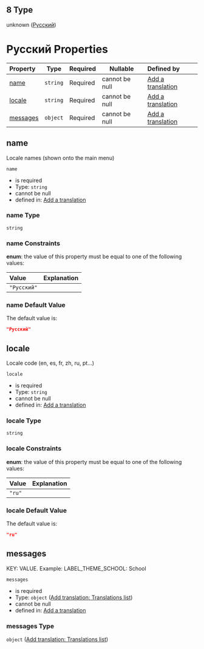 ## 8 Type

unknown ([Русский](add-translation-anyof-русский.md))

# Русский Properties

| Property              | Type     | Required | Nullable       | Defined by                                                                                                                                             |
| :-------------------- | -------- | -------- | -------------- | :----------------------------------------------------------------------------------------------------------------------------------------------------- |
| [name](#name)         | `string` | Required | cannot be null | [Add a translation](add-translation-anyof-русский-properties-name.md "add-translation.json#/anyOf/8/properties/name")                                  |
| [locale](#locale)     | `string` | Required | cannot be null | [Add a translation](add-translation-anyof-русский-properties-locale.md "add-translation.json#/anyOf/8/properties/locale")                              |
| [messages](#messages) | `object` | Required | cannot be null | [Add a translation](add-translation-anyof-русский-properties-add-translation-translations-list.md "add-translation.json#/anyOf/8/properties/messages") |

## name

Locale names (shown onto the main menu)


`name`

-   is required
-   Type: `string`
-   cannot be null
-   defined in: [Add a translation](add-translation-anyof-русский-properties-name.md "add-translation.json#/anyOf/8/properties/name")

### name Type

`string`

### name Constraints

**enum**: the value of this property must be equal to one of the following values:

| Value       | Explanation |
| :---------- | ----------- |
| `"Русский"` |             |

### name Default Value

The default value is:

```json
"Русский"
```

## locale

Locale code (en, es, fr, zh, ru, pt...)


`locale`

-   is required
-   Type: `string`
-   cannot be null
-   defined in: [Add a translation](add-translation-anyof-русский-properties-locale.md "add-translation.json#/anyOf/8/properties/locale")

### locale Type

`string`

### locale Constraints

**enum**: the value of this property must be equal to one of the following values:

| Value  | Explanation |
| :----- | ----------- |
| `"ru"` |             |

### locale Default Value

The default value is:

```json
"ru"
```

## messages

KEY: VALUE. Example: LABEL_THEME_SCHOOL: School


`messages`

-   is required
-   Type: `object` ([Add translation: Translations list](add-translation-anyof-русский-properties-add-translation-translations-list.md))
-   cannot be null
-   defined in: [Add a translation](add-translation-anyof-русский-properties-add-translation-translations-list.md "add-translation.json#/anyOf/8/properties/messages")

### messages Type

`object` ([Add translation: Translations list](add-translation-anyof-русский-properties-add-translation-translations-list.md))
